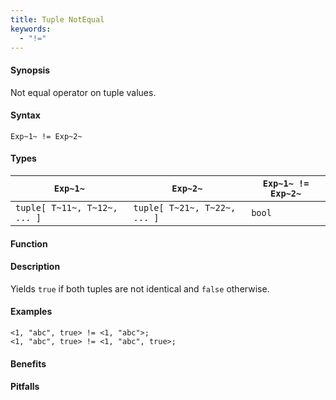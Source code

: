 ```yaml
---
title: Tuple NotEqual
keywords:
  - "!="
---
```


#### Synopsis

Not equal operator on tuple values.

#### Syntax

`Exp~1~ != Exp~2~`

#### Types


| `Exp~1~`                      |  `Exp~2~`                      | `Exp~1~ != Exp~2~`  |
| --- | --- | --- |
| `tuple[ T~11~, T~12~, ... ]` |  `tuple[ T~21~, T~22~, ... ]` | `bool`                |


#### Function

#### Description

Yields `true` if both tuples are not identical and `false` otherwise.

#### Examples

```rascal-shell
<1, "abc", true> != <1, "abc">;
<1, "abc", true> != <1, "abc", true>;
```

#### Benefits

#### Pitfalls

